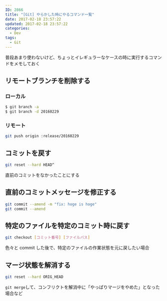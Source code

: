 ```yaml
---
ID: 2866
title: "[Git] やらかした時にやるコマンド一覧"
date: 2017-02-18 23:57:22
updated: 2017-02-18 23:57:22
categories:
  - Dev
tags:
  - Git
---
```


普段あまり使わないけど、ちょっとイレギュラーなケースの時に実行するコマンドをメモしておく

<!--more-->

## リモートブランチを削除する

### ローカル

```bash
$ git branch -a
$ git branch -d 20160229
```

### リモート

```bash
git push origin :release/20160229
```

## コミットを戻す

```bash
git reset --hard HEAD^
```

直前のコミットをなかったことにする

## 直前のコミットメッセージを修正する

```bash
git commit --amend -m "fix: hoge is hoge"
git commit --amend
```

## 特定のファイルを特定のコミット時に戻す

```bash
git checkout [コミット番号] [ファイルパス]
```

色々と commit した後で、特定のファイルの作業状態を元に戻したい場合

## マージ状態を解消する

```bash
git reset --hard ORIG_HEAD
```

`git merge`して、コンフリクトを解消中に「やっぱりマージをやめた」となった場合など
